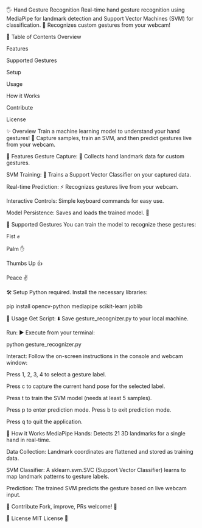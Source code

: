 🖐️ Hand Gesture Recognition
Real-time hand gesture recognition using MediaPipe for landmark detection and Support Vector Machines (SVM) for classification. 🤖 Recognizes custom gestures from your webcam!

📝 Table of Contents
Overview

Features

Supported Gestures

Setup

Usage

How it Works

Contribute

License

✨ Overview
Train a machine learning model to understand your hand gestures! 👋 Capture samples, train an SVM, and then predict gestures live from your webcam.

🚀 Features
Gesture Capture: 📸 Collects hand landmark data for custom gestures.

SVM Training: 🧠 Trains a Support Vector Classifier on your captured data.

Real-time Prediction: ⚡ Recognizes gestures live from your webcam.

Interactive Controls: Simple keyboard commands for easy use.

Model Persistence: Saves and loads the trained model. 💾

👋 Supported Gestures
You can train the model to recognize these gestures:

Fist ✊

Palm ✋

Thumbs Up 👍

Peace ✌️

🛠️ Setup
Python required. Install the necessary libraries:

pip install opencv-python mediapipe scikit-learn joblib

🏃 Usage
Get Script: ⬇️ Save gesture_recognizer.py to your local machine.

Run: ▶️ Execute from your terminal:

python gesture_recognizer.py

Interact: Follow the on-screen instructions in the console and webcam window:

Press 1, 2, 3, 4 to select a gesture label.

Press c to capture the current hand pose for the selected label.

Press t to train the SVM model (needs at least 5 samples).

Press p to enter prediction mode. Press b to exit prediction mode.

Press q to quit the application.

🧠 How it Works
MediaPipe Hands: Detects 21 3D landmarks for a single hand in real-time.

Data Collection: Landmark coordinates are flattened and stored as training data.

SVM Classifier: A sklearn.svm.SVC (Support Vector Classifier) learns to map landmark patterns to gesture labels.

Prediction: The trained SVM predicts the gesture based on live webcam input.

🤝 Contribute
Fork, improve, PRs welcome! 🙏

📜 License
MIT License 📄
